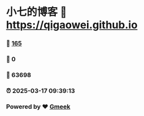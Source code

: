 # 小七的博客 :link: https://qigaowei.github.io 
### :page_facing_up: [165](https://qigaowei.github.io/tag.html) 
### :speech_balloon: 0 
### :hibiscus: 63698 
### :alarm_clock: 2025-03-17 09:39:13 
### Powered by :heart: [Gmeek](https://github.com/Meekdai/Gmeek)
